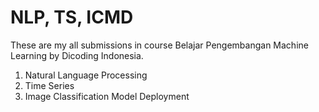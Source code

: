 # NLP, TS, ICMD
These are my all submissions in course Belajar Pengembangan Machine Learning by Dicoding Indonesia.
1. Natural Language Processing
2. Time Series
3. Image Classification Model Deployment

